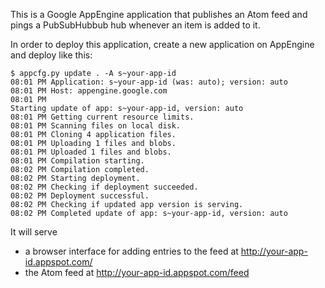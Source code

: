 This is a Google AppEngine application that publishes an Atom feed and pings
a PubSubHubbub hub whenever an item is added to it.

In order to deploy this application, create a new application on AppEngine and
deploy like this:

```
$ appcfg.py update . -A s~your-app-id
08:01 PM Application: s~your-app-id (was: auto); version: auto
08:01 PM Host: appengine.google.com
08:01 PM
Starting update of app: s~your-app-id, version: auto
08:01 PM Getting current resource limits.
08:01 PM Scanning files on local disk.
08:01 PM Cloning 4 application files.
08:01 PM Uploading 1 files and blobs.
08:01 PM Uploaded 1 files and blobs.
08:01 PM Compilation starting.
08:02 PM Compilation completed.
08:02 PM Starting deployment.
08:02 PM Checking if deployment succeeded.
08:02 PM Deployment successful.
08:02 PM Checking if updated app version is serving.
08:02 PM Completed update of app: s~your-app-id, version: auto
```

It will serve

* a browser interface for adding entries to the feed at http://your-app-id.appspot.com/
* the Atom feed at http://your-app-id.appspot.com/feed

